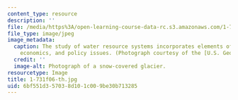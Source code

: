 ```yaml
---
content_type: resource
description: ''
file: /media/https%3A/open-learning-course-data-rc.s3.amazonaws.com/1-731-water-resource-systems-fall-2006/6bf551d357038d101c009be30b713285_1-731f06-th.jpg
file_type: image/jpeg
image_metadata:
  caption: The study of water resource systems incorporates elements of hydrology,
    economics, and policy issues. (Photograph courtesy of the [U.S. Geological Survey](http://www.usgs.gov/).)
  credit: ''
  image-alt: Photograph of a snow-covered glacier.
resourcetype: Image
title: 1-731f06-th.jpg
uid: 6bf551d3-5703-8d10-1c00-9be30b713285
---
```

